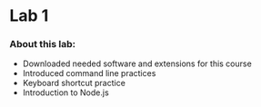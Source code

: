 # Lab 1

### About this lab:
* Downloaded needed software and extensions for this course
* Introduced command line practices
* Keyboard shortcut practice
* Introduction to Node.js
